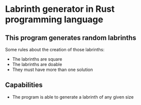 # Labrinth generator in Rust programming language

## This program generates random labrinths

Some rules about the creation of those labrinths:

- The labrinths are square
- The labrinths are doable
- They must have more than one solution

## Capabilities

- The program is able to generate a labrinth of any given size